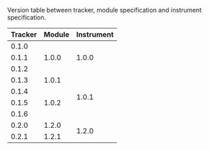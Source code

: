 Version table between tracker, module specification and instrument specification.

<table>
  <thead>
    <th>Tracker</th>
    <th>Module</th>
    <th>Instrument</th>
  </thead>
  <tbody>
    <tr>
      <td>0.1.0</td><td rowspan=3>1.0.0</td><td rowspan=3>1.0.0</td>
    </tr>
    <tr>
      <td>0.1.1</td>
    </tr>
    <tr>
      <td>0.1.2</td>
    </tr>
    <tr>
      <td>0.1.3</td><td>1.0.1</td><td rowspan=4>1.0.1</td>
    </tr>
    <tr>
      <td>0.1.4</td><td rowspan=3>1.0.2</td>
    </tr>
    <tr>
      <td>0.1.5</td>
    </tr>
    <tr>
      <td>0.1.6</td>
    </tr>
    <tr>
      <td>0.2.0</td><td>1.2.0</td><td rowspan=2>1.2.0</td>
    </tr>
    <tr>
      <td>0.2.1</td><td>1.2.1</td>
    </tr>
  </tbody>
</table>

